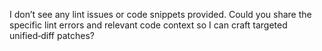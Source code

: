 I don’t see any lint issues or code snippets provided. Could you share the specific lint errors and relevant code context so I can craft targeted unified‑diff patches?
